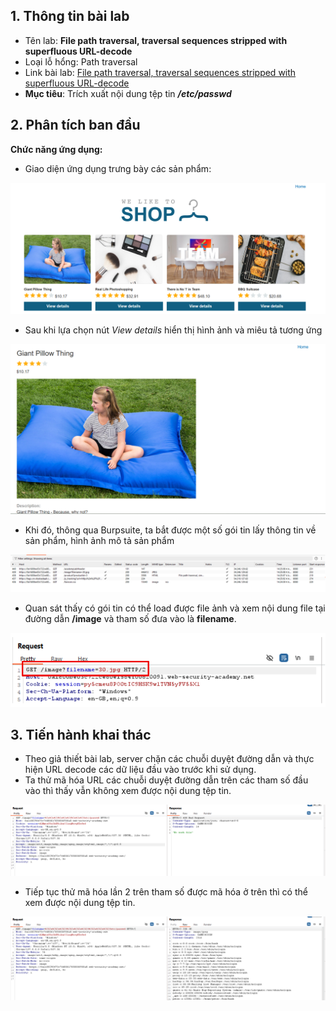 ## 1. Thông tin bài lab
- Tên lab: **File path traversal, traversal sequences stripped with superfluous URL-decode**
- Loại lỗ hổng: Path traversal 
- Link bài lab: [File path traversal, traversal sequences stripped with superfluous URL-decode](https://portswigger.net/web-security/file-path-traversal/lab-superfluous-url-decode)
- **Mục tiêu**: Trích xuất nội dung tệp tin _**/etc/passwd**_
## 2. Phân tích ban đầu
**Chức năng ứng dụng:** 
- Giao diện ứng dụng trưng bày các sản phẩm:

![img1](./img/background_app.png)

- Sau khi lựa chọn nút _View details_ hiển thị hình ảnh và miêu tả tương ứng

![img2](./img/func_app.png)

- Khi đó, thông qua Burpsuite, ta bắt được một số gói tin lấy thông tin về sản phẩm, hình ảnh mô tả sản phẩm

![img3](./img/http_request.png)

- Quan sát thấy có gói tin có thể load được file ảnh và xem nội dung file tại đường dẫn **/image** và tham số đưa vào là **filename**.

![img4](./img/parameter.png)

## 3. Tiến hành khai thác
- Theo giả thiết bài lab, server chặn các chuỗi duyệt đường dẫn và thực hiện URL decode các dữ liệu đầu vào trước khi sử dụng.
- Ta thử mã hóa URL các chuỗi duyệt đường dẫn trên các tham số đầu vào thì thấy vẫn không xem được nội dung tệp tin.

![img5](./img/lab4/img1.png)

- Tiếp tục thử mã hóa lần 2 trên tham số được mã hóa ở trên thì có thể xem được nội dung tệp tin.

![img6](./img/lab4/img2.png)













